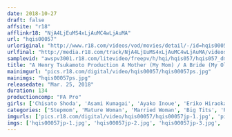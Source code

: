 ```yaml
---
date: 2018-10-27
draft: false
affsite: "r18"
afflinkr18: "NjA4LjEuMS4xLjAuMC4wLjAuMA"
url: "hqis00057"
urloriginal: "http://www.r18.com/videos/vod/movies/detail/-/id=hqis00057"
urlfinal: "http://media.r18.com/track/NjA4LjEuMS4xLjAuMC4wLjAuMA/videos/vod/movies/detail/-/id=hqis00057"
samplevid: "awspv3001.r18.com/litevideo/freepv/h/hqi/hqis057/hqis057_dmb_w.mp4"
title: "A Henry Tsukamoto Production A Mother (My Mom) / A Bride (My Old Lady) A Mother Impregnated With Her Son's Seed / A Mother Fucked By Her Son-In-Law / A Sex Offender Son Relieves His Lust / A Bride Who Fucks Her Husband And Father-In-Law"
mainimgurl: "pics.r18.com/digital/video/hqis00057/hqis00057ps.jpg"
mainimgs: "hqis00057ps.jpg"
releasedate: "Mar. 25, 2018"
duration: 134
productioncomp: "FA Pro"
girls: ['Chisato Shoda', 'Asami Kumagai', 'Ayako Inoue', 'Eriko Hiraoka']
categories: ['Stepmom', 'Mature Woman', 'Married Woman', 'Big Tits', 'Relatives', 'Drama', 'Hi-Def']
imgurls: ['pics.r18.com/digital/video/hqis00057/hqis00057jp-1.jpg', 'pics.r18.com/digital/video/hqis00057/hqis00057jp-2.jpg', 'pics.r18.com/digital/video/hqis00057/hqis00057jp-3.jpg', 'pics.r18.com/digital/video/hqis00057/hqis00057jp-4.jpg', 'pics.r18.com/digital/video/hqis00057/hqis00057jp-5.jpg', 'pics.r18.com/digital/video/hqis00057/hqis00057jp-6.jpg', 'pics.r18.com/digital/video/hqis00057/hqis00057jp-7.jpg', 'pics.r18.com/digital/video/hqis00057/hqis00057jp-8.jpg', 'pics.r18.com/digital/video/hqis00057/hqis00057jp-9.jpg', 'pics.r18.com/digital/video/hqis00057/hqis00057jp-10.jpg', 'pics.r18.com/digital/video/hqis00057/hqis00057jp-11.jpg', 'pics.r18.com/digital/video/hqis00057/hqis00057jp-12.jpg', 'pics.r18.com/digital/video/hqis00057/hqis00057jp-13.jpg', 'pics.r18.com/digital/video/hqis00057/hqis00057jp-14.jpg', 'pics.r18.com/digital/video/hqis00057/hqis00057jp-15.jpg', 'pics.r18.com/digital/video/hqis00057/hqis00057jp-16.jpg', 'pics.r18.com/digital/video/hqis00057/hqis00057jp-17.jpg', 'pics.r18.com/digital/video/hqis00057/hqis00057jp-18.jpg', 'pics.r18.com/digital/video/hqis00057/hqis00057jp-19.jpg', 'pics.r18.com/digital/video/hqis00057/hqis00057jp-20.jpg']
imgs: ['hqis00057jp-1.jpg', 'hqis00057jp-2.jpg', 'hqis00057jp-3.jpg', 'hqis00057jp-4.jpg', 'hqis00057jp-5.jpg', 'hqis00057jp-6.jpg', 'hqis00057jp-7.jpg', 'hqis00057jp-8.jpg', 'hqis00057jp-9.jpg', 'hqis00057jp-10.jpg', 'hqis00057jp-11.jpg', 'hqis00057jp-12.jpg', 'hqis00057jp-13.jpg', 'hqis00057jp-14.jpg', 'hqis00057jp-15.jpg', 'hqis00057jp-16.jpg', 'hqis00057jp-17.jpg', 'hqis00057jp-18.jpg', 'hqis00057jp-19.jpg', 'hqis00057jp-20.jpg']
---
```

